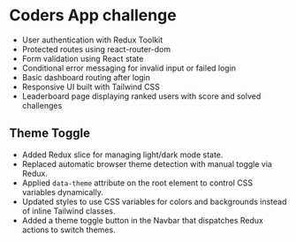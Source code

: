 # Coders App challenge

- User authentication with Redux Toolkit
- Protected routes using react-router-dom
- Form validation using React state
- Conditional error messaging for invalid input or failed login
- Basic dashboard routing after login
- Responsive UI built with Tailwind CSS
- Leaderboard page displaying ranked users with score and solved challenges

## Theme Toggle

- Added Redux slice for managing light/dark mode state.
- Replaced automatic browser theme detection with manual toggle via Redux.
- Applied `data-theme` attribute on the root element to control CSS variables dynamically.
- Updated styles to use CSS variables for colors and backgrounds instead of inline Tailwind classes.
- Added a theme toggle button in the Navbar that dispatches Redux actions to switch themes.
